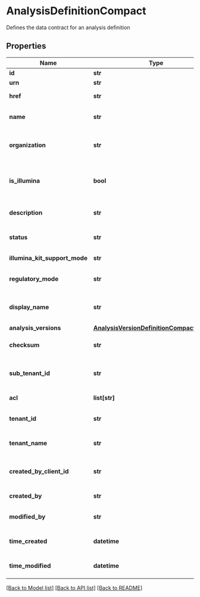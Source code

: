 # AnalysisDefinitionCompact

Defines the data contract for an analysis definition
## Properties
Name | Type | Description | Notes
------------ | ------------- | ------------- | -------------
**id** | **str** | Unique object ID | [optional] 
**urn** | **str** | URN of the object | [optional] 
**href** | **str** | HREF to the object | [optional] 
**name** | **str** | Name of the analysis definition | [optional] 
**organization** | **str** | Organization owning the analysis definition | [optional] 
**is_illumina** | **bool** | Indicates whether or not the current analysis definition is from Illumina | [optional] 
**description** | **str** | Description of the analysis definition | [optional] 
**status** | **str** | Status of the analysis definition | [optional] 
**illumina_kit_support_mode** | **str** | Illumina Kit Support Mode | [optional] 
**regulatory_mode** | **str** | Regulatory mode of the analysis definition | [optional] 
**display_name** | **str** | User-friendly name of the analysis definition | [optional] 
**analysis_versions** | [**AnalysisVersionDefinitionCompactItemList**](AnalysisVersionDefinitionCompactItemList.md) |  | [optional] 
**checksum** | **str** | Stores the checksum of AnalysisDefinition | [optional] 
**sub_tenant_id** | **str** | Organizational or Workgroup ID. If neither are present, User ID. | [optional] 
**acl** | **list[str]** | Access control list of the object | [optional] 
**tenant_id** | **str** | Unique identifier for the resource tenant | [optional] 
**tenant_name** | **str** | Unique tenant name for the resource tenant | [optional] 
**created_by_client_id** | **str** | ClientId that created the resource (bssh, stratus...) | [optional] 
**created_by** | **str** | User that created the resource | [optional] 
**modified_by** | **str** | User that last modified the resource | [optional] 
**time_created** | **datetime** | Time (in UTC) the resource was created | [optional] 
**time_modified** | **datetime** | Time (in UTC) the resource was modified | [optional] 

[[Back to Model list]](../README.md#documentation-for-models) [[Back to API list]](../README.md#documentation-for-api-endpoints) [[Back to README]](../README.md)


